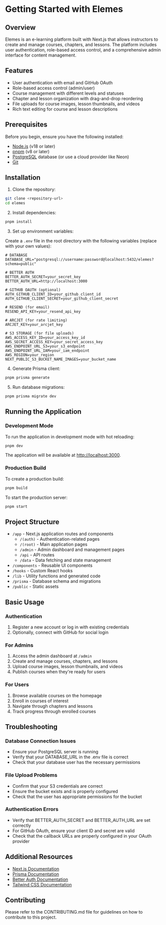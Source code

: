 # Getting Started with Elemes

## Overview

Elemes is an e-learning platform built with Next.js that allows instructors to create and manage courses, chapters, and lessons. The platform includes user authentication, role-based access control, and a comprehensive admin interface for content management.

## Features

- User authentication with email and GitHub OAuth
- Role-based access control (admin/user)
- Course management with different levels and statuses
- Chapter and lesson organization with drag-and-drop reordering
- File uploads for course images, lesson thumbnails, and videos
- Rich text editing for course and lesson descriptions

## Prerequisites

Before you begin, ensure you have the following installed:

- [Node.js](https://nodejs.org/) (v18 or later)
- [pnpm](https://pnpm.io/) (v8 or later)
- [PostgreSQL](https://www.postgresql.org/) database (or use a cloud provider like Neon)
- [Git](https://git-scm.com/)

## Installation

1. Clone the repository:

```bash
git clone <repository-url>
cd elemes
```

2. Install dependencies:

```bash
pnpm install
```

3. Set up environment variables:

Create a `.env` file in the root directory with the following variables (replace with your own values):

```
# DATABASE
DATABASE_URL="postgresql://username:password@localhost:5432/elemes?schema=public"

# BETTER AUTH
BETTER_AUTH_SECRET=your_secret_key
BETTER_AUTH_URL=http://localhost:3000

# GITHUB OAUTH (optional)
AUTH_GITHUB_CLIENT_ID=your_github_client_id
AUTH_GITHUB_CLIENT_SECRET=your_github_client_secret

# RESEND (for email)
RESEND_API_KEY=your_resend_api_key

# ARCJET (for rate limiting)
ARCJET_KEY=your_arcjet_key

# S3 STORAGE (for file uploads)
AWS_ACCESS_KEY_ID=your_access_key_id
AWS_SECRET_ACCESS_KEY=your_secret_access_key
AWS_ENDPOINT_URL_S3=your_s3_endpoint
AWS_ENDPOINT_URL_IAM=your_iam_endpoint
AWS_REGION=your_region
NEXT_PUBLIC_S3_BUCKET_NAME_IMAGES=your_bucket_name
```

4. Generate Prisma client:

```bash
pnpm prisma generate
```

5. Run database migrations:

```bash
pnpm prisma migrate dev
```

## Running the Application

### Development Mode

To run the application in development mode with hot reloading:

```bash
pnpm dev
```

The application will be available at [http://localhost:3000](http://localhost:3000).

### Production Build

To create a production build:

```bash
pnpm build
```

To start the production server:

```bash
pnpm start
```

## Project Structure

- `/app` - Next.js application routes and components
  - `/(auth)` - Authentication-related pages
  - `/(root)` - Main application pages
  - `/admin` - Admin dashboard and management pages
  - `/api` - API routes
  - `/data` - Data fetching and state management
- `/components` - Reusable UI components
- `/hooks` - Custom React hooks
- `/lib` - Utility functions and generated code
- `/prisma` - Database schema and migrations
- `/public` - Static assets

## Basic Usage

### Authentication

1. Register a new account or log in with existing credentials
2. Optionally, connect with GitHub for social login

### For Admins

1. Access the admin dashboard at `/admin`
2. Create and manage courses, chapters, and lessons
3. Upload course images, lesson thumbnails, and videos
4. Publish courses when they're ready for users

### For Users

1. Browse available courses on the homepage
2. Enroll in courses of interest
3. Navigate through chapters and lessons
4. Track progress through enrolled courses

## Troubleshooting

### Database Connection Issues

- Ensure your PostgreSQL server is running
- Verify that your DATABASE_URL in the .env file is correct
- Check that your database user has the necessary permissions

### File Upload Problems

- Confirm that your S3 credentials are correct
- Ensure the bucket exists and is properly configured
- Check that the user has appropriate permissions for the bucket

### Authentication Errors

- Verify that BETTER_AUTH_SECRET and BETTER_AUTH_URL are set correctly
- For GitHub OAuth, ensure your client ID and secret are valid
- Check that the callback URLs are properly configured in your OAuth provider

## Additional Resources

- [Next.js Documentation](https://nextjs.org/docs)
- [Prisma Documentation](https://www.prisma.io/docs)
- [Better Auth Documentation](https://better-auth.dev)
- [Tailwind CSS Documentation](https://tailwindcss.com/docs)

## Contributing

Please refer to the CONTRIBUTING.md file for guidelines on how to contribute to this project.
